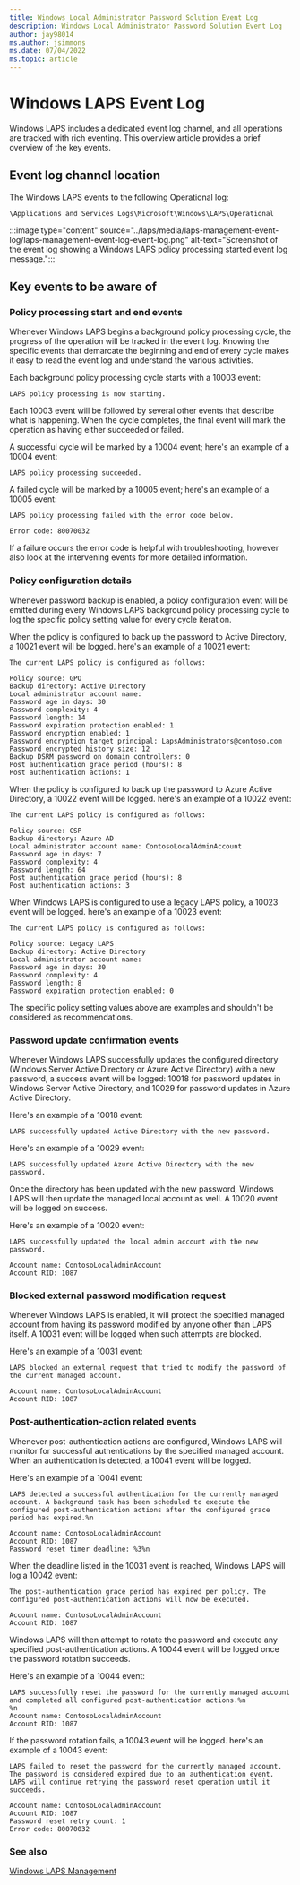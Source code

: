 ```yaml
---
title: Windows Local Administrator Password Solution Event Log
description: Windows Local Administrator Password Solution Event Log
author: jay98014
ms.author: jsimmons
ms.date: 07/04/2022
ms.topic: article
---
```


# Windows LAPS Event Log

Windows LAPS includes a dedicated event log channel, and all operations are tracked with rich eventing. This overview article provides a brief overview of the key events.

## Event log channel location

The Windows LAPS events to the following Operational log:

`\Applications and Services Logs\Microsoft\Windows\LAPS\Operational`

:::image type="content" source="../laps/media/laps-management-event-log/laps-management-event-log-event-log.png" alt-text="Screenshot of the event log showing a Windows LAPS policy processing started event log message.":::

## Key events to be aware of

### Policy processing start and end events

Whenever Windows LAPS begins a background policy processing cycle, the progress of the operation will be tracked in the event log. Knowing the specific events that demarcate the beginning and end of every cycle makes it easy to read the event log and understand the various activities.

Each background policy processing cycle starts with a 10003 event:

```text
LAPS policy processing is now starting.
```

Each 10003 event will be followed by several other events that describe what is happening. When the cycle completes, the final event will mark the operation as having either succeeded or failed.

A successful cycle will be marked by a 10004 event; here's an example of a 10004 event:

```text
LAPS policy processing succeeded.
```

A failed cycle will be marked by a 10005 event; here's an example of a 10005 event:

```text
LAPS policy processing failed with the error code below.

Error code: 80070032
```

If a failure occurs the error code is helpful with troubleshooting, however also look at the intervening events for more detailed information.

### Policy configuration details

Whenever password backup is enabled, a policy configuration event will be emitted during every Windows LAPS background policy processing cycle to log the specific policy setting value for every cycle iteration. 

When the policy is configured to back up the password to Active Directory, a 10021 event will be logged. here's an example of a 10021 event:

```text
The current LAPS policy is configured as follows:

Policy source: GPO
Backup directory: Active Directory
Local administrator account name:
Password age in days: 30
Password complexity: 4
Password length: 14
Password expiration protection enabled: 1
Password encryption enabled: 1
Password encryption target principal: LapsAdministrators@contoso.com
Password encrypted history size: 12
Backup DSRM password on domain controllers: 0
Post authentication grace period (hours): 8
Post authentication actions: 1
```

When the policy is configured to back up the password to Azure Active Directory, a 10022 event will be logged. here's an example of a 10022 event:

```text
The current LAPS policy is configured as follows:

Policy source: CSP
Backup directory: Azure AD
Local administrator account name: ContosoLocalAdminAccount
Password age in days: 7
Password complexity: 4
Password length: 64
Post authentication grace period (hours): 8
Post authentication actions: 3
```

When Windows LAPS is configured to use a legacy LAPS policy, a 10023 event will be logged. here's an example of a 10023 event:

```text
The current LAPS policy is configured as follows:

Policy source: Legacy LAPS
Backup directory: Active Directory
Local administrator account name:
Password age in days: 30
Password complexity: 4
Password length: 8
Password expiration protection enabled: 0
```

The specific policy setting values above are examples and shouldn't be considered as recommendations.

### Password update confirmation events

Whenever Windows LAPS successfully updates the configured directory (Windows Server Active Directory or Azure Active Directory) with a new password, a success event will be logged: 10018 for password updates in Windows Server Active Directory, and 10029 for password updates in Azure Active Directory.

Here's an example of a 10018 event:

```text
LAPS successfully updated Active Directory with the new password.
```

Here's an example of a 10029 event:

```text
LAPS successfully updated Azure Active Directory with the new password.
```

Once the directory has been updated with the new password, Windows LAPS will then update the managed local account as well. A 10020 event will be logged on success.

Here's an example of a 10020 event:

```text
LAPS successfully updated the local admin account with the new password.

Account name: ContosoLocalAdminAccount
Account RID: 1087
```

### Blocked external password modification request

Whenever Windows LAPS is enabled, it will protect the specified managed account from having its password modified by anyone other than LAPS itself. A 10031 event will be logged when such attempts are blocked.

Here's an example of a 10031 event:

```text
LAPS blocked an external request that tried to modify the password of the current managed account.

Account name: ContosoLocalAdminAccount
Account RID: 1087
```

### Post-authentication-action related events

Whenever post-authentication actions are configured, Windows LAPS will monitor for successful authentications by the specified managed account. When an authentication is detected, a 10041 event will be logged.

Here's an example of a 10041 event:

```text
LAPS detected a successful authentication for the currently managed account. A background task has been scheduled to execute the configured post-authentication actions after the configured grace period has expired.%n

Account name: ContosoLocalAdminAccount
Account RID: 1087
Password reset timer deadline: %3%n
```

When the deadline listed in the 10031 event is reached, Windows LAPS will log a 10042 event:

```text
The post-authentication grace period has expired per policy. The configured post-authentication actions will now be executed.

Account name: ContosoLocalAdminAccount
Account RID: 1087
```

Windows LAPS will then attempt to rotate the password and execute any specified post-authentication actions. A 10044 event will be logged once the password rotation succeeds.

Here's an example of a 10044 event:

```text
LAPS successfully reset the password for the currently managed account and completed all configured post-authentication actions.%n
%n
Account name: ContosoLocalAdminAccount
Account RID: 1087
```

If the password rotation fails, a 10043 event will be logged. here's an example of a 10043 event:

```text
LAPS failed to reset the password for the currently managed account. The password is considered expired due to an authentication event. LAPS will continue retrying the password reset operation until it succeeds.

Account name: ContosoLocalAdminAccount
Account RID: 1087
Password reset retry count: 1
Error code: 80070032
```

### See also

[Windows LAPS Management](../laps/laps-management.md)
